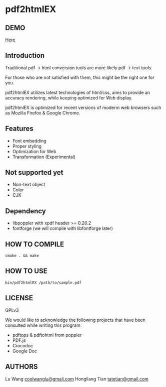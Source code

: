 pdf2html**EX**
=============================

DEMO
-----------------------------
[Here](http://coolwanglu.github.com/pdf2htmlEX/demo/demo.html)


Introduction
-----------------------------
Traditional pdf -> html conversion tools are more likely pdf -> text tools.

For those who are not satisfied with them, this might be the right one for you.

pdf2htmlEX utilizes latest technologies of html/css, aims to provide an accuracy rendering, 
while keeping optimized for Web display.

pdf2htmlEX is optimized for recent versions of moderm web browsers such as Mozilla Firefox & Google Chrome.

Features
----------------------------
* Font embedding
* Proper styling
* Optimization for Web 
* Transformation (Experimental) 

Not supported yet
----------------------------
* Non-text object
* Color
* CJK

Dependency
----------------------------
* libpoppler with xpdf header >= 0.20.2
* fontforge (we will compile with libfontforge later)

HOW TO COMPILE
----------------------------
    cmake . && make

HOW TO USE
----------------------------
    bin/pdf2htmlEX /path/to/sample.pdf


LICENSE
----------------------------
GPLv3


We would like to acknowledge the following projects that have been consulted while writing this program:
* pdftops & pdftohtml from poppler 
* PDF.js
* Crocodoc
* Google Doc

AUTHORS
----------------------------
Lu Wang <coolwanglu@gmail.com>
Hongliang Tian <tatetian@gmail.com>

